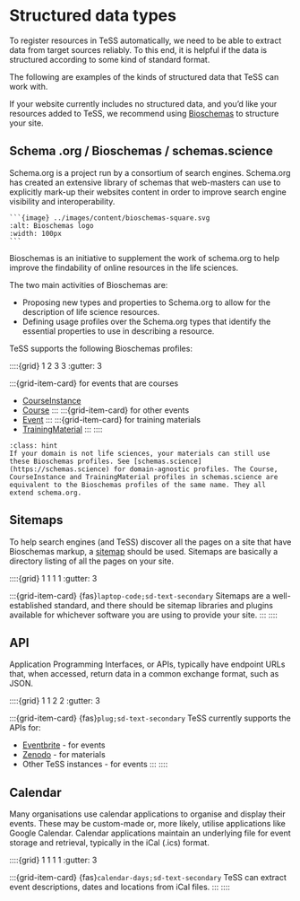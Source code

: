 # Structured data types

To register resources in TeSS automatically, we need to be able to extract data from target sources reliably. 
To this end, it is helpful if the data is structured according to some kind of standard format.

The following are examples of the kinds of structured data that TeSS can work with.

If your website currently includes no structured data, and you’d like your resources added to TeSS, we recommend using [Bioschemas](http://bioschemas.org/) to structure your site.



## Schema .org / Bioschemas / schemas.science

Schema.org is a project run by a consortium of search engines. Schema.org has created an extensive library of schemas that web-masters can use to explicitly mark-up their websites content in order to improve search engine visibility and interoperability.

````{margin}
```{image} ../images/content/bioschemas-square.svg
:alt: Bioschemas logo
:width: 100px
```
````

Bioschemas is an initiative to supplement the work of schema.org to help improve the findability of online resources in the life sciences.

The two main activities of Bioschemas are:
- Proposing new types and properties to Schema.org to allow for the description of life science resources.
- Defining usage profiles over the Schema.org types that identify the essential properties to use in describing a resource.

TeSS supports the following Bioschemas profiles:

::::{grid} 1 2 3 3
:gutter: 3

:::{grid-item-card}
for events that are courses
- [CourseInstance](https://bioschemas.org/profiles/CourseInstance/1.0-RELEASE)
- [Course](https://bioschemas.org/profiles/Course/1.0-RELEASE)
:::
:::{grid-item-card}
for other events
- [Event](https://bioschemas.org/profiles/Event/0.2-DRAFT-2019_06_14)
:::
:::{grid-item-card}
for training materials
- [TrainingMaterial](https://bioschemas.org/profiles/TrainingMaterial/1.0-RELEASE)
:::
::::

```{admonition} Not life sciences? 
:class: hint
If your domain is not life sciences, your materials can still use these Bioschemas profiles. See [schemas.science](https://schemas.science) for domain-agnostic profiles. The Course, CourseInstance and TrainingMaterial profiles in schemas.science are equivalent to the Bioschemas profiles of the same name. They all extend schema.org.
```


## Sitemaps

To help search engines (and TeSS) discover all the pages on a site that have Bioschemas markup, a [sitemap](https://developers.google.com/search/docs/crawling-indexing/sitemaps/overview) should be used. Sitemaps are basically a directory listing of all the pages on your site.

::::{grid} 1 1 1 1 
:gutter: 3

:::{grid-item-card}
{fas}`laptop-code;sd-text-secondary` Sitemaps are a well-established standard, and there should be sitemap libraries and plugins available for whichever software you are using to provide your site.
:::
::::

## API

Application Programming Interfaces, or APIs, typically have endpoint URLs that, when accessed, return data in a common exchange format, such as JSON.


::::{grid} 1 1 2 2
:gutter: 3

:::{grid-item-card}
{fas}`plug;sd-text-secondary`  TeSS currently supports the APIs for:

- [Eventbrite](https://eventbrite.com/) - for events
- [Zenodo](https://zenodo.com/) - for materials
- Other TeSS instances - for events
:::
::::


## Calendar

Many organisations use calendar applications to organise and display their events. These may be custom-made or, more likely, utilise applications like Google Calendar. Calendar applications maintain an underlying file for event storage and retrieval, typically in the iCal (.ics) format.

::::{grid} 1 1 1 1 
:gutter: 3

:::{grid-item-card}
{fas}`calendar-days;sd-text-secondary` TeSS can extract event descriptions, dates and locations from iCal files.
:::
::::
